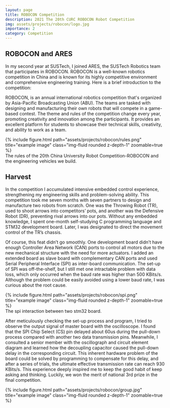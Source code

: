 ```yaml
---
layout: page
title: ROBOCON Competition
description: 2021 The 20th CURC ROBOCON Robot Competition
img: assets/projects/robocon/logo.jpg
importance: 2
category: Competition
---
```


## ROBOCON and ARES

In my second year at SUSTech, I joined ARES, the SUSTech Robotics team that participates in ROBOCON. ROBOCON is a well-known robotics competition in China and is known for its highly competitive environment and comprehensive engineering training. Here is a brief introduction to the competition:

ROBOCON, is an annual international robotics competition that's organized by Asia-Pacific Broadcasting Union (ABU). The teams are tasked with designing and manufacturing their own robots that will compete in a game-based contest. The theme and rules of the competition change every year, promoting creativity and innovation among the participants. It provides an excellent platform for students to showcase their technical skills, creativity, and ability to work as a team.

<div class="row justify-content-sm-center">
    <div class="col-sm-8 mt-3 mt-md-0">
        {% include figure.html path="assets/projects/robocon/rules.png" title="example image" class="img-fluid rounded z-depth-1" zoomable=true %}
    </div>
</div>
<div class="caption">
    The rules of the 20th China University Robot Competition-ROBOCON and the engineering vehicles we build.
</div>


## Harvest 

In the competition I accumulated intensive embedded control experience, strengthening my engineering skills and problem-solving ability. This competition took me seven months with seven partners to design and manufacture two robots from scratch. One was the Throwing Robot (TR), used to shoot arrows into competitors’ pots, and another was the Defensive Robot (DR), preventing rival arrows into our pots. Without any embedded knowledge, I spent one-month self-studying C programming language and STM32 development board. Later, I was designated to direct the movement control of the TR’s chassis.

Of course, this feat didn’t go smoothly. One development board didn’t have enough Controller Area Network (CAN) ports to control all motors due to the new mechanical structure with the need for more actuators. I added an extended board as slave board with complementary CAN ports and used Serial Peripheral Interface (SPI) as inter-board communication. The set-up of SPI was off-the-shelf, but I still met one intractable problem with data loss, which only occurred when the baud rate was higher than 500 KBits/s. Although the problem could be easily avoided using a lower baud rate, I was curious about the root cause. 

<div class="row">
    <div class="col-sm mt-3 mt-md-0">
        {% include figure.html path="assets/projects/robocon/spi.png" title="example image" class="img-fluid rounded z-depth-1" zoomable=true %}
    </div>
</div>
<div class="caption">
    The spi interaction between two stm32 board.
</div>

After meticulously checking the set-up process and program, I tried to observe the output signal of master board with the oscilloscope. I found that the SPI Chip Select (CS) pin delayed about 60us during the pull-down process compared with another two data transmission pins. Meanwhile, I consulted a senior member with the oscillograph and circuit element diagram and learned how the decoupling capacitor caused the pull-down delay in the corresponding circuit. This inherent hardware problem of the board could be solved by programming to compensate for this delay, and after a series of trials, the ultimate effective transmission rate can reach 930 KBits/s. This experience deeply inspired me to keep the good habit of keep asking and thinking. Luckily, we won the merit of national 3rd prize in the final competition.

<div class="row">
    <div class="col-sm mt-3 mt-md-0">
        {% include figure.html path="assets/projects/robocon/group.jpg" title="example image" class="img-fluid rounded z-depth-1" zoomable=true %}
    </div>
</div>

